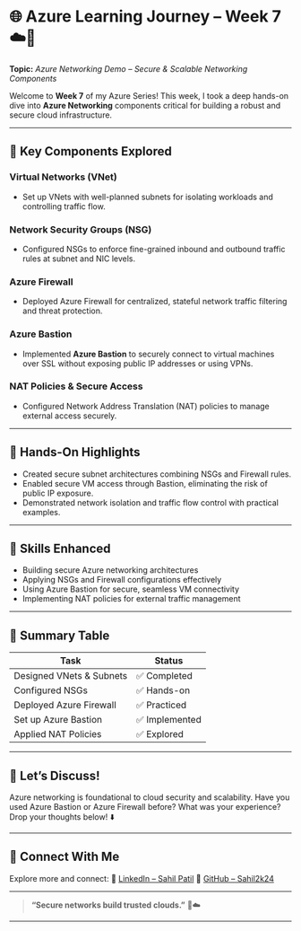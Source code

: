 # 🌐 Azure Learning Journey – Week 7 ☁️🚀

**Topic:** *Azure Networking Demo – Secure & Scalable Networking Components*

Welcome to **Week 7** of my Azure Series!
This week, I took a deep hands-on dive into **Azure Networking** components critical for building a robust and secure cloud infrastructure.

---

## 🔐 Key Components Explored

### Virtual Networks (VNet)

* Set up VNets with well-planned subnets for isolating workloads and controlling traffic flow.

### Network Security Groups (NSG)

* Configured NSGs to enforce fine-grained inbound and outbound traffic rules at subnet and NIC levels.

### Azure Firewall

* Deployed Azure Firewall for centralized, stateful network traffic filtering and threat protection.

### Azure Bastion

* Implemented **Azure Bastion** to securely connect to virtual machines over SSL without exposing public IP addresses or using VPNs.

### NAT Policies & Secure Access

* Configured Network Address Translation (NAT) policies to manage external access securely.

---

## 🚀 Hands-On Highlights

* Created secure subnet architectures combining NSGs and Firewall rules.
* Enabled secure VM access through Bastion, eliminating the risk of public IP exposure.
* Demonstrated network isolation and traffic flow control with practical examples.

---

## 🧠 Skills Enhanced

* Building secure Azure networking architectures
* Applying NSGs and Firewall configurations effectively
* Using Azure Bastion for secure, seamless VM connectivity
* Implementing NAT policies for external traffic management

---

## 📌 Summary Table

| Task                     | Status        |
| ------------------------ | ------------- |
| Designed VNets & Subnets | ✅ Completed   |
| Configured NSGs          | ✅ Hands-on    |
| Deployed Azure Firewall  | ✅ Practiced   |
| Set up Azure Bastion     | ✅ Implemented |
| Applied NAT Policies     | ✅ Explored    |

---

## 📢 Let’s Discuss!

Azure networking is foundational to cloud security and scalability.
Have you used Azure Bastion or Azure Firewall before? What was your experience? Drop your thoughts below! ⬇️

---

## 🔗 Connect With Me

Explore more and connect:
🔗 [LinkedIn – Sahil Patil](https://www.linkedin.com/in/sahil-cloudgeek/)
🐙 [GitHub – Sahil2k24](https://github.com/Sahil2k24)

---

> **“Secure networks build trusted clouds.”** 🔐☁️

---
